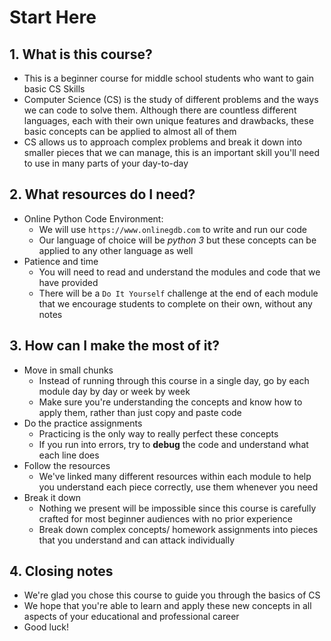 # Start Here
## 1. What is this course?
- This is a beginner course for middle school students who want to gain basic CS Skills
- Computer Science (CS) is the study of different problems and the ways we can code to solve them. Although there are countless different languages, each with their own unique features and drawbacks, these basic concepts can be applied to almost all of them
- CS allows us to approach complex problems and break it down into smaller pieces that we can manage, this is an important skill you'll need to use in many parts of your day-to-day 


## 2. What resources do I need?
- Online Python Code Environment:
    - We will use `https://www.onlinegdb.com` to write and run our code
    - Our language of choice will be *python 3* but these concepts can be applied to any other language as well
- Patience and time
    - You will need to read and understand the modules and code that we have provided
    - There will be a `Do It Yourself` challenge at the end of each module that we encourage students to complete on their own, without any notes


## 3. How can I make the most of it?
- Move in small chunks
    - Instead of running through this course in a single day, go by each module day by day or week by week 
    - Make sure you're understanding the concepts and know how to apply them, rather than just copy and paste code
- Do the practice assignments
    - Practicing is the only way to really perfect these concepts
    - If you run into errors, try to **debug** the code and understand what each line does
- Follow the resources
    - We've linked many different resources within each module to help you understand each piece correctly, use them whenever you need
- Break it down
    - Nothing we present will be impossible since this course is carefully crafted for most beginner audiences with no prior experience
    - Break down complex concepts/ homework assignments into pieces that you understand and can attack individually


## 4. Closing notes
- We're glad you chose this course to guide you through the basics of CS 
- We hope that you're able to learn and apply these new concepts in all aspects of your educational and professional career
- Good luck! 

